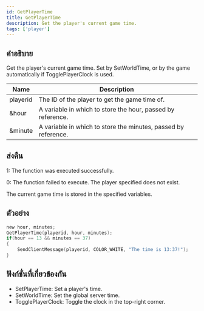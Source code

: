 ```yaml
---
id: GetPlayerTime
title: GetPlayerTime
description: Get the player's current game time.
tags: ['player']
---
```


## คำอธิบาย

Get the player's current game time. Set by SetWorldTime, or by the game automatically if TogglePlayerClock is used.


| Name | Description |
|------|-------------|
|playerid | The ID of the player to get the game time of.|
|&hour | A variable in which to store the hour, passed by reference.|
|&minute | A variable in which to store the minutes, passed by reference.|


## ส่งคืน

 1: The function was executed successfully. 

 0: The function failed to execute. The player specified does not exist.

 The current game time is stored in the specified variables.


## ตัวอย่าง


```c
new hour, minutes;
GetPlayerTime(playerid, hour, minutes);
if(hour == 13 && minutes == 37)
{
    SendClientMessage(playerid, COLOR_WHITE, "The time is 13:37!");
}
```


## ฟังก์ชั่นที่เกี่ยวข้องกัน


-  SetPlayerTime: Set a player's time.
-  SetWorldTime: Set the global server time.
-  TogglePlayerClock: Toggle the clock in the top-right corner.